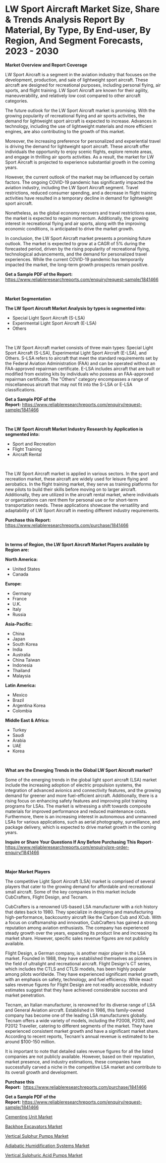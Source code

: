 <p><h1>LW Sport Aircraft Market Size, Share & Trends Analysis Report By Material, By Type, By End-user, By Region, And Segment Forecasts, 2023 - 2030</h1></p><p><strong>Market Overview and Report Coverage</strong></p>
<p><p>LW Sport Aircraft is a segment in the aviation industry that focuses on the development, production, and sale of lightweight sport aircraft. These aircraft are designed for recreational purposes, including personal flying, air sports, and flight training. LW Sport Aircraft are known for their agility, maneuverability, and relatively low cost compared to other aircraft categories.</p><p>The future outlook for the LW Sport Aircraft market is promising. With the growing popularity of recreational flying and air sports activities, the demand for lightweight sport aircraft is expected to increase. Advances in technology, including the use of lightweight materials and more efficient engines, are also contributing to the growth of this market.</p><p>Moreover, the increasing preference for personalized and experiential travel is driving the demand for lightweight sport aircraft. These aircraft offer individuals the opportunity to enjoy scenic flights, explore remote areas, and engage in thrilling air sports activities. As a result, the market for LW Sport Aircraft is projected to experience substantial growth in the coming years.</p><p>However, the current outlook of the market may be influenced by certain factors. The ongoing COVID-19 pandemic has significantly impacted the aviation industry, including the LW Sport Aircraft segment. Travel restrictions, reduced consumer spending, and a decrease in flight training activities have resulted in a temporary decline in demand for lightweight sport aircraft.</p><p>Nonetheless, as the global economy recovers and travel restrictions ease, the market is expected to regain momentum. Additionally, the growing interest in recreational flying and air sports, along with the improving economic conditions, is anticipated to drive the market growth.</p><p>In conclusion, the LW Sport Aircraft market presents a promising future outlook. The market is expected to grow at a CAGR of 5% during the forecasted period, driven by the rising popularity of recreational flying, technological advancements, and the demand for personalized travel experiences. While the current COVID-19 pandemic has temporarily impacted the market, the long-term growth prospects remain positive.</p></p>
<p><strong>Get a Sample PDF of the Report:</strong> <a href="https://www.reliableresearchreports.com/enquiry/request-sample/1841466">https://www.reliableresearchreports.com/enquiry/request-sample/1841466</a></p>
<p>&nbsp;</p>
<p><strong>Market Segmentation</strong></p>
<p><strong>The LW Sport Aircraft Market Analysis by types is segmented into:</strong></p>
<p><ul><li>Special Light Sport Aircraft (S-LSA)</li><li>Experimental Light Sport Aircraft (E-LSA)</li><li>Others</li></ul></p>
<p>&nbsp;</p>
<p><p>The LW Sport Aircraft market consists of three main types: Special Light Sport Aircraft (S-LSA), Experimental Light Sport Aircraft (E-LSA), and Others. S-LSA refers to aircraft that meet the standard requirements set by the Federal Aviation Administration (FAA) and can be operated without an FAA-approved repairman certificate. E-LSA includes aircraft that are built or modified from existing kits by individuals who possess an FAA-approved repairman certificate. The "Others" category encompasses a range of miscellaneous aircraft that may not fit into the S-LSA or E-LSA classifications.</p></p>
<p><strong>Get a Sample PDF of the Report:</strong>&nbsp;<a href="https://www.reliableresearchreports.com/enquiry/request-sample/1841466">https://www.reliableresearchreports.com/enquiry/request-sample/1841466</a></p>
<p>&nbsp;</p>
<p><strong>The LW Sport Aircraft Market Industry Research by Application is segmented into:</strong></p>
<p><ul><li>Sport and Recreation</li><li>Flight Training</li><li>Aircraft Rental</li></ul></p>
<p>&nbsp;</p>
<p><p>The LW Sport Aircraft market is applied in various sectors. In the sport and recreation market, these aircraft are widely used for leisure flying and aerobatics. In the flight training market, they serve as training platforms for new pilots to build their skills before moving on to larger aircraft. Additionally, they are utilized in the aircraft rental market, where individuals or organizations can rent them for personal use or for short-term transportation needs. These applications showcase the versatility and adaptability of LW Sport Aircraft in meeting different industry requirements.</p></p>
<p><strong>Purchase this Report:</strong>&nbsp; <a href="https://www.reliableresearchreports.com/purchase/1841466">https://www.reliableresearchreports.com/purchase/1841466</a></p>
<p>&nbsp;</p>
<p><strong>In terms of Region, the LW Sport Aircraft Market Players available by Region are:</strong></p>
<p>
    <p> <strong> North America: </strong>
        <ul>
            <li>United States</li>
            <li>Canada</li>
        </ul>
        </p> 
    <p> <strong> Europe: </strong>
        <ul>
            <li>Germany</li>
            <li>France</li>
            <li>U.K.</li>
            <li>Italy</li>
            <li>Russia</li>
        </ul>
        </p> 
    <p> <strong> Asia-Pacific: </strong>
        <ul>
            <li>China</li>
            <li>Japan</li>
            <li>South Korea</li>
            <li>India</li>
            <li>Australia</li>
            <li>China Taiwan</li>
            <li>Indonesia</li>
            <li>Thailand</li>
            <li>Malaysia</li>
        </ul>
        </p> 
    <p> <strong> Latin America: </strong>
        <ul>
            <li>Mexico</li>
            <li>Brazil</li>
            <li>Argentina Korea</li>
            <li>Colombia</li>
        </ul>
        </p> 
    <p> <strong> Middle East & Africa: </strong>
        <ul>
            <li>Turkey</li>
            <li>Saudi</li>
            <li>Arabia</li>
            <li>UAE</li>
            <li>Korea</li>
        </ul>
    </p>
    </p>
<p>&nbsp;</p>
<p><strong>What are the Emerging Trends in the Global LW Sport Aircraft market?</strong></p>
<p><p>Some of the emerging trends in the global light sport aircraft (LSA) market include the increasing adoption of electric propulsion systems, the integration of advanced avionics and connectivity features, and the growing demand for greener and more fuel-efficient aircraft. Additionally, there is a rising focus on enhancing safety features and improving pilot training programs for LSAs. The market is witnessing a shift towards composite materials for improved performance and reduced maintenance costs. Furthermore, there is an increasing interest in autonomous and unmanned LSAs for various applications, such as aerial photography, surveillance, and package delivery, which is expected to drive market growth in the coming years.</p></p>
<p><strong>Inquire or Share Your Questions If Any Before Purchasing This Report</strong>- <a href="https://www.reliableresearchreports.com/enquiry/pre-order-enquiry/1841466">https://www.reliableresearchreports.com/enquiry/pre-order-enquiry/1841466</a></p>
<p>&nbsp;</p>
<p><strong>Major Market Players</strong></p>
<p><p>The competitive Light Sport Aircraft (LSA) market is comprised of several players that cater to the growing demand for affordable and recreational small aircraft. Some of the key companies in this market include CubCrafters, Flight Design, and Tecnam.</p><p>CubCrafters is a renowned US-based LSA manufacturer with a rich history that dates back to 1980. They specialize in designing and manufacturing high-performance, backcountry aircraft like the Carbon Cub and XCub. With a focus on craftsmanship and innovation, CubCrafters has gained a strong reputation among aviation enthusiasts. The company has experienced steady growth over the years, expanding its product line and increasing its market share. However, specific sales revenue figures are not publicly available.</p><p>Flight Design, a German company, is another major player in the LSA market. Founded in 1988, they have established themselves as pioneers in the field of ultralight and recreational aircraft. Flight Design's CT series, which includes the CTLS and CTLSi models, has been highly popular among pilots worldwide. They have experienced significant market growth, with an emphasis on safety, technology, and fuel efficiency. While exact sales revenue figures for Flight Design are not readily accessible, industry estimates suggest that they have achieved considerable success and market penetration.</p><p>Tecnam, an Italian manufacturer, is renowned for its diverse range of LSA and General Aviation aircraft. Established in 1986, this family-owned company has become one of the leading LSA manufacturers globally. Tecnam offers a wide variety of models, including the P2008, P2010, and P2012 Traveller, catering to different segments of the market. They have experienced consistent market growth and have a significant market share. According to recent reports, Tecnam's annual revenue is estimated to be around $100-150 million.</p><p>It is important to note that detailed sales revenue figures for all the listed companies are not publicly available. However, based on their reputation, market presence, and industry estimations, these companies have successfully carved a niche in the competitive LSA market and contribute to its overall growth and development.</p></p>
<p><strong>Purchase this Report:</strong>&nbsp;&nbsp;<a href="https://www.reliableresearchreports.com/purchase/1841466">https://www.reliableresearchreports.com/purchase/1841466</a></p>
<p></p>
<p><strong>Get a Sample PDF of the Report:</strong>&nbsp;<a href="https://www.reliableresearchreports.com/enquiry/request-sample/1841466">https://www.reliableresearchreports.com/enquiry/request-sample/1841466</a></p>
<p><p><a href="https://medium.com/@taraktanay7654/cementing-unit-market-analysis-and-sze-forecasted-for-period-from-2023-to-2030-5397c3bd47e9">Cementing Unit Market</a></p><p><a href="https://medium.com/@jinkhatum1452/backhoe-excavators-market-analysis-its-cagr-market-segmentation-and-global-industry-overview-4a148c9268b0">Backhoe Excavators Market</a></p><p><a href="https://www.linkedin.com/pulse/vertical-sulphur-pumps-market-share-amp-new-trends-analysis-nes5e/">Vertical Sulphur Pumps Market</a></p><p><a href="https://www.linkedin.com/pulse/adiabatic-humidification-systems-market-size-2023-2030-ecmse/">Adiabatic Humidification Systems Market</a></p><p><a href="https://www.linkedin.com/pulse/vertical-sulphuric-acid-pumps-market-size-growth-forecast-scfae/">Vertical Sulphuric Acid Pumps Market</a></p></p>